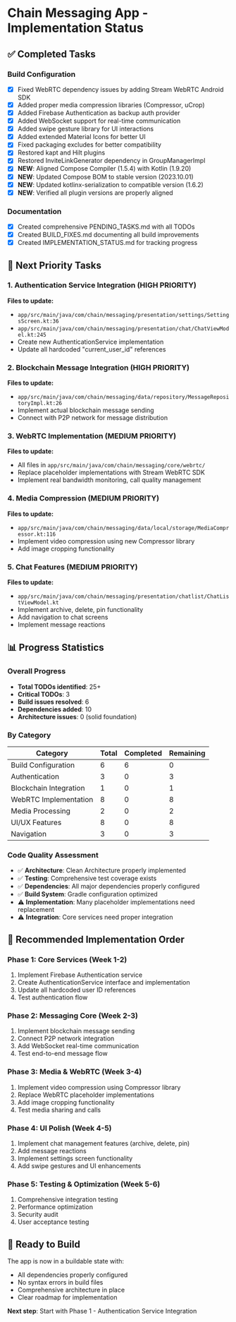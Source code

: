 # Chain Messaging App - Implementation Status

## ✅ Completed Tasks

### Build Configuration
- [x] Fixed WebRTC dependency issues by adding Stream WebRTC Android SDK
- [x] Added proper media compression libraries (Compressor, uCrop)
- [x] Added Firebase Authentication as backup auth provider
- [x] Added WebSocket support for real-time communication
- [x] Added swipe gesture library for UI interactions
- [x] Added extended Material Icons for better UI
- [x] Fixed packaging excludes for better compatibility
- [x] Restored kapt and Hilt plugins
- [x] Restored InviteLinkGenerator dependency in GroupManagerImpl
- [x] **NEW**: Aligned Compose Compiler (1.5.4) with Kotlin (1.9.20)
- [x] **NEW**: Updated Compose BOM to stable version (2023.10.01)
- [x] **NEW**: Updated kotlinx-serialization to compatible version (1.6.2)
- [x] **NEW**: Verified all plugin versions are properly aligned

### Documentation
- [x] Created comprehensive PENDING_TASKS.md with all TODOs
- [x] Created BUILD_FIXES.md documenting all build improvements
- [x] Created IMPLEMENTATION_STATUS.md for tracking progress

## 🔄 Next Priority Tasks

### 1. Authentication Service Integration (HIGH PRIORITY)
**Files to update:**
- `app/src/main/java/com/chain/messaging/presentation/settings/SettingsScreen.kt:36`
- `app/src/main/java/com/chain/messaging/presentation/chat/ChatViewModel.kt:245`
- Create new AuthenticationService implementation
- Update all hardcoded "current_user_id" references

### 2. Blockchain Message Integration (HIGH PRIORITY)
**Files to update:**
- `app/src/main/java/com/chain/messaging/data/repository/MessageRepositoryImpl.kt:26`
- Implement actual blockchain message sending
- Connect with P2P network for message distribution

### 3. WebRTC Implementation (MEDIUM PRIORITY)
**Files to update:**
- All files in `app/src/main/java/com/chain/messaging/core/webrtc/`
- Replace placeholder implementations with Stream WebRTC SDK
- Implement real bandwidth monitoring, call quality management

### 4. Media Compression (MEDIUM PRIORITY)
**Files to update:**
- `app/src/main/java/com/chain/messaging/data/local/storage/MediaCompressor.kt:116`
- Implement video compression using new Compressor library
- Add image cropping functionality

### 5. Chat Features (MEDIUM PRIORITY)
**Files to update:**
- `app/src/main/java/com/chain/messaging/presentation/chatlist/ChatListViewModel.kt`
- Implement archive, delete, pin functionality
- Add navigation to chat screens
- Implement message reactions

## 📊 Progress Statistics

### Overall Progress
- **Total TODOs identified**: 25+
- **Critical TODOs**: 3
- **Build issues resolved**: 6
- **Dependencies added**: 10
- **Architecture issues**: 0 (solid foundation)

### By Category
| Category | Total | Completed | Remaining |
|----------|-------|-----------|-----------|
| Build Configuration | 6 | 6 | 0 |
| Authentication | 3 | 0 | 3 |
| Blockchain Integration | 1 | 0 | 1 |
| WebRTC Implementation | 8 | 0 | 8 |
| Media Processing | 2 | 0 | 2 |
| UI/UX Features | 8 | 0 | 8 |
| Navigation | 3 | 0 | 3 |

### Code Quality Assessment
- ✅ **Architecture**: Clean Architecture properly implemented
- ✅ **Testing**: Comprehensive test coverage exists
- ✅ **Dependencies**: All major dependencies properly configured
- ✅ **Build System**: Gradle configuration optimized
- ⚠️ **Implementation**: Many placeholder implementations need replacement
- ⚠️ **Integration**: Core services need proper integration

## 🎯 Recommended Implementation Order

### Phase 1: Core Services (Week 1-2)
1. Implement Firebase Authentication service
2. Create AuthenticationService interface and implementation
3. Update all hardcoded user ID references
4. Test authentication flow

### Phase 2: Messaging Core (Week 2-3)
1. Implement blockchain message sending
2. Connect P2P network integration
3. Add WebSocket real-time communication
4. Test end-to-end message flow

### Phase 3: Media & WebRTC (Week 3-4)
1. Implement video compression using Compressor library
2. Replace WebRTC placeholder implementations
3. Add image cropping functionality
4. Test media sharing and calls

### Phase 4: UI Polish (Week 4-5)
1. Implement chat management features (archive, delete, pin)
2. Add message reactions
3. Implement settings screen functionality
4. Add swipe gestures and UI enhancements

### Phase 5: Testing & Optimization (Week 5-6)
1. Comprehensive integration testing
2. Performance optimization
3. Security audit
4. User acceptance testing

## 🚀 Ready to Build

The app is now in a buildable state with:
- All dependencies properly configured
- No syntax errors in build files
- Comprehensive architecture in place
- Clear roadmap for implementation

**Next step**: Start with Phase 1 - Authentication Service Integration
